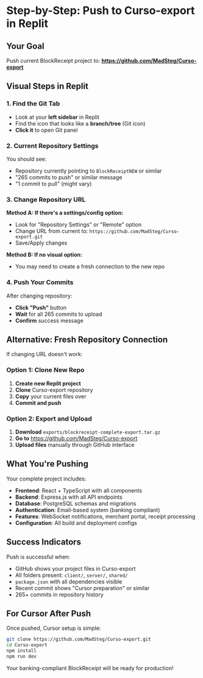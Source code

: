 # Step-by-Step: Push to Curso-export in Replit

## Your Goal
Push current BlockReceipt project to: **https://github.com/MadSteg/Curso-export**

## Visual Steps in Replit

### 1. Find the Git Tab
- Look at your **left sidebar** in Replit
- Find the icon that looks like a **branch/tree** (Git icon)
- **Click it** to open Git panel

### 2. Current Repository Settings
You should see:
- Repository currently pointing to `BlockReceiptNEW` or similar
- "265 commits to push" or similar message
- "1 commit to pull" (might vary)

### 3. Change Repository URL
**Method A: If there's a settings/config option:**
- Look for "Repository Settings" or "Remote" option
- Change URL from current to: `https://github.com/MadSteg/Curso-export.git`
- Save/Apply changes

**Method B: If no visual option:**
- You may need to create a fresh connection to the new repo

### 4. Push Your Commits
After changing repository:
- **Click "Push"** button
- **Wait** for all 265 commits to upload
- **Confirm** success message

## Alternative: Fresh Repository Connection

If changing URL doesn't work:

### Option 1: Clone New Repo
1. **Create new Replit project**
2. **Clone** Curso-export repository
3. **Copy** your current files over
4. **Commit and push**

### Option 2: Export and Upload
1. **Download** `exports/blockreceipt-complete-export.tar.gz`
2. **Go to** https://github.com/MadSteg/Curso-export
3. **Upload files** manually through GitHub interface

## What You're Pushing

Your complete project includes:
- **Frontend**: React + TypeScript with all components
- **Backend**: Express.js with all API endpoints
- **Database**: PostgreSQL schemas and migrations
- **Authentication**: Email-based system (banking compliant)
- **Features**: WebSocket notifications, merchant portal, receipt processing
- **Configuration**: All build and deployment configs

## Success Indicators

Push is successful when:
- GitHub shows your project files in Curso-export
- All folders present: `client/`, `server/`, `shared/`
- `package.json` with all dependencies visible
- Recent commit shows "Cursor preparation" or similar
- 265+ commits in repository history

## For Cursor After Push

Once pushed, Cursor setup is simple:
```bash
git clone https://github.com/MadSteg/Curso-export.git
cd Curso-export
npm install
npm run dev
```

Your banking-compliant BlockReceipt will be ready for production!